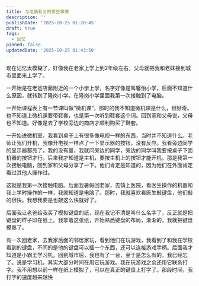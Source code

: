 ```yaml
---
title: 与电脑有关的那些事情
description: ''
publishDate: '2025-10-25 01:20:45'
draft: true
tags:
  - 回忆
pinned: false
updatedDate: '2025-10-25 01:43:50'
---
```

现在记忆太模糊了，好像我在老家上学上到2年级左右，父母就把我和老妹接到城市里面来上学了。

一开始是在老爸店面附近的一个小学上学，名字好像是叫馨怡小学，后面不知道什么原因，就转到了隆岗小学。在隆岗小学里面我第一次接触到了电脑。

一开始课程表上有一节课叫做“微机课”，那时的我不知道微机课是什么，很好奇。也不知道上微机课要带鞋套，也是第一次听到鞋套这个词。回到家和父母说，父母也不知道。好像是去了学校旁边的商店才顺利购买了鞋套。

一开始进微机室，我看到桌子上有很多像电视一样的东西，当时并不知道什么。老师让我们开机，我像开电视一样点了一下显示器的按钮，没有反应。我看旁边同学的显示器都亮了，我的没有量，我就问旁边的同学，旁边的同学叫我要按桌子下面机器的按钮才行。后来我才知道是主机，要按主机上的按钮才能开机。那是我第一次接触电脑，回到家和父母分享了一下。他们肯定是知道的，因为他们在外面肯定看过其他人操作过。

这就是我第一次接触电脑。后面我暑假回老家，去镇上医院，看医生操作的机器和我上学时操作的一样，我就知道是电脑了。那时，我就喜欢看医生敲键盘，他们敲的很快。我想我要是也敲这么快就好了。

后面我让老爸给我买了模拟键盘的纸，现在我记不清是叫什么名字了，反正就是把键盘的样子印在纸上。我拿着这张纸，开始熟悉键盘的布局，渐渐的，我就把键盘摸熟了。

有一次回老家，去我家后面的邻居家玩，看到他们在玩游戏，我看到了和我在学校看到的键盘，不同的是他的键盘可以插一个东西，还可以连接游戏手柄。后面我才知道是小霸王学习机。回到城市后，我也有了一台，至于是怎么有的，我已经忘了。说是学习机，其实大部分时间在用它玩游戏。我在玩游戏之余还用它联系打字。我不用想以前一样在纸上模拟了，可以在真正的键盘上打字了。那段时间，我打字的速度越来越快

